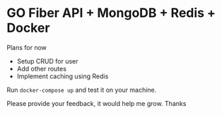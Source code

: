 # GO Fiber API + MongoDB + Redis + Docker

Plans for now
- Setup CRUD for user
- Add other routes
- Implement caching using Redis

Run `docker-compose up` and test it on your machine.

Please provide your feedback, it would help me grow. Thanks